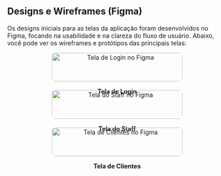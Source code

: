 ## Designs e Wireframes (Figma)

Os designs iniciais para as telas da aplicação foram desenvolvidos no Figma, focando na usabilidade e na clareza do fluxo de usuário. Abaixo, você pode ver os wireframes e protótipos das principais telas:

<div style="display: flex; justify-content: center; gap: 20px; flex-wrap: wrap;">
  <div style="flex: 1; min-width: 250px; max-width: 300px; text-align: center;">
    <img src="https://github.com/user-attachments/assets/a95c4b0c-f030-4344-ac47-2026bea015b7" alt="Tela de Login no Figma" style="width: 100%; border-radius: 8px;">
    <p><strong>Tela de Login</strong></p>
  </div>
  <div style="flex: 1; min-width: 250px; max-width: 300px; text-align: center;">
    <img src="https://github.com/user-attachments/assets/5b7ac023-287d-4c97-99c9-c9bef9250753" alt="Tela do Staff no Figma" style="width: 100%; border-radius: 8px;">
    <p><strong>Tela do Staff</strong></p>
  </div>
  <div style="flex: 1; min-width: 250px; max-width: 300px; text-align: center;">
    <img src="https://github.com/user-attachments/assets/f263fd15-cb27-47de-af4c-d8a184f27c6f" alt="Tela de Clientes no Figma" style="width: 100%; border-radius: 8px;">
    <p><strong>Tela de Clientes</strong></p>
  </div>
</div>
